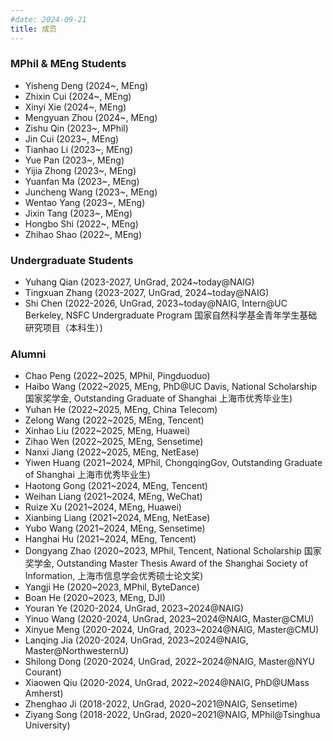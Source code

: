 ```yaml
---
#date: 2024-09-21
title: 成员
---
```


### MPhil & MEng Students
- Yisheng Deng (2024~, MEng)
- Zhixin Cui (2024~, MEng)
- Xinyi Xie (2024~, MEng)
- Mengyuan Zhou (2024~, MEng)
- Zishu Qin (2023~, MPhil)
- Jin Cui (2023~, MEng)
- Tianhao Li (2023~, MEng)
- Yue Pan (2023~, MEng)
- Yijia Zhong (2023~, MEng)
- Yuanfan Ma (2023~, MEng)
- Juncheng Wang (2023~, MEng)
- Wentao Yang (2023~, MEng)
- Jixin Tang (2023~, MEng)
- Hongbo Shi (2022~, MEng)
- Zhihao Shao (2022~, MEng)

### Undergraduate Students

- Yuhang Qian (2023-2027, UnGrad, 2024~today@NAIG)
- Tingxuan Zhang (2023-2027, UnGrad, 2024~today@NAIG)
- Shi Chen (2022-2026, UnGrad, 2023~today@NAIG, Intern@UC Berkeley, NSFC Undergraduate Program 国家自然科学基金青年学生基础研究项目（本科生）)

### Alumni
- Chao Peng (2022~2025, MPhil, Pingduoduo)
- Haibo Wang (2022~2025, MEng, PhD@UC Davis, National Scholarship 国家奖学金, Outstanding Graduate of Shanghai 上海市优秀毕业生)
- Yuhan He (2022~2025, MEng, China Telecom)
- Zelong Wang (2022~2025, MEng, Tencent)
- Xinhao Liu (2022~2025, MEng, Huawei)
- Zihao Wen (2022~2025, MEng, Sensetime)
- Nanxi Jiang (2022~2025, MEng, NetEase)
- Yiwen Huang (2021~2024, MPhil, ChongqingGov, Outstanding Graduate of Shanghai 上海市优秀毕业生)
- Haotong Gong (2021~2024, MEng, Tencent)
- Weihan Liang (2021~2024, MEng, WeChat)
- Ruize Xu (2021~2024, MEng, Huawei)
- Xianbing Liang (2021~2024, MEng, NetEase)
- Yubo Wang (2021~2024, MEng, Sensetime)
- Hanghai Hu (2021~2024, MEng, Tencent)
- Dongyang Zhao (2020~2023, MPhil, Tencent, National Scholarship 国家奖学金, Outstanding Master Thesis Award of the Shanghai Society of Information, 上海市信息学会优秀硕士论文奖)
- Yangji He (2020~2023, MPhil, ByteDance)
- Boan He (2020~2023, MEng, DJI)
- Youran Ye (2020-2024, UnGrad, 2023~2024@NAIG)
- Yinuo Wang (2020-2024, UnGrad, 2023~2024@NAIG, Master@CMU)
- Xinyue Meng (2020-2024, UnGrad, 2023~2024@NAIG, Master@CMU)
- Lanqing Jia (2020-2024, UnGrad, 2023~2024@NAIG, Master@NorthwesternU)
- Shilong Dong (2020-2024, UnGrad, 2022~2024@NAIG, Master@NYU Courant)
- Xiaowen Qiu (2020-2024, UnGrad, 2022~2024@NAIG, PhD@UMass Amherst)
- Zhenghao Ji (2018-2022, UnGrad, 2020~2021@NAIG, Sensetime)
- Ziyang Song (2018-2022, UnGrad, 2020~2021@NAIG, MPhil@Tsinghua University)
